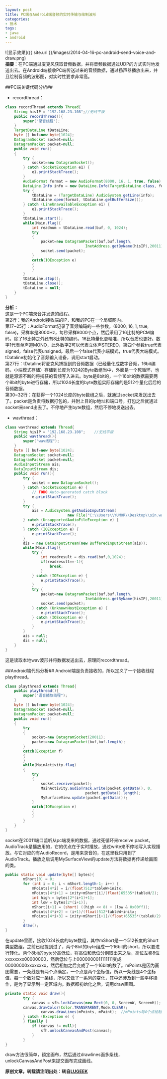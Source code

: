 ```yaml
---
layout: post
title: PC端与Android端音频的实时传输与绘制波形
categories:
- 技术
tags:
- java
- android
---
```


![显示效果]({{ site.url }}/images/2014-04-16-pc-android-send-voice-and-draw.png)  
**摘要**：在PC端通过麦克风获取音频数据，并将音频数据通过UDP的方式实时地发送出去。在Android端接收PC端传送过来的音频数据，通过扬声器播放出来，并且绘制音频的波形图，对实时性要求非常高。

##PC端关键代码分析##
+ recordthread：

```java
class recordThread extends Thread{
    String hisIP = "192.168.23.108";//无线平板
	public recordThread(){
		super("录音线程");
	}
	TargetDataLine tDataLine;
	byte [] buf=new byte[1024];
	DatagramSocket socket=null;
	DatagramPacket packet=null;
	public void run()
	{
		try {
			socket=new DatagramSocket();
		} catch (SocketException e1) {
			e1.printStackTrace();
		}
		AudioFormat format = new AudioFormat(8000, 16, 1, true, false);
		DataLine.Info info = new DataLine.Info(TargetDataLine.class, format);
		try {
			tDataLine = (TargetDataLine) AudioSystem.getLine(info);
			tDataLine.open(format, tDataLine.getBufferSize());
		} catch (LineUnavailableException e1) {
			e1.printStackTrace();
		}
		tDataLine.start();
		while(Main.flag){
			int readnum = tDataLine.read(buf, 0, 1024);
			try
			{
				packet=new DatagramPacket(buf,buf.length,
									InetAddress.getByName(hisIP),20011);
				socket.send(packet);
			}
			catch(IOException e)
			{
			}
		}
		tDataLine.stop();
		tDataLine.close();
		tDataLine = null;	
	}
}
```
**分析：**  
这是一个PC端录音并发送的线程。  
第2行：我的Android接收端的IP，和我的PC在一个局域网内。  
第17~25行：AudioFormat记录了音频编码的一些参数，(8000, 16, 1, true, false)，采样率是8000Hz，每秒采样8000个点，然后采用了16比特的PCM编码，除了16比特之外还有8比特的编码，16比特量化更精准，所以音质也更好。数字1代表单声道MONO，此外数字2可以代表立体声STEREO，第四个参数true代表signed，false代表unsigned。最后一个false代表小端模式，true代表大端模式。tDataline初始化了音频输入设备，调用start启动。  
第27行：tDataline将麦克风捕捉到的音频数据（已经量化成数字音频，16bit编码，小端模式存储）存储到长度为1024的Byte数组当中，外面是一个死循环，也就是源源不断的将捕获的音频写入进去。byte是8bit的，一个16bit的数据需要两个8bit的byte进行存储，所以1024长度的byte数组实际存储的是512个量化后后的音频数据。  
第30~32行：在获得一个1024长度的byte数组之后，就通过socket来发送出去了。packet是负责将数据打包的，并附上目的ip地址和端口号，打包之后就通过socket来send出去了。不停地产生byte数组，然后不停地发送出去。  

+ wavthread：

```java
class wavthread extends Thread{
	String hisIP = "192.168.23.108";    //无线平板
	public wavthread(){
		super("wav线程");
	}
	byte [] buf=new byte[1024];
	DatagramSocket socket=null;
	DatagramPacket packet=null;
	AudioInputStream ais;
	DataInputStream dis;
	public void run(){
		try {
			socket = new DatagramSocket();
		} catch (SocketException e) {
			// TODO Auto-generated catch block
			e.printStackTrace();
		}
		try {
			ais = AudioSystem.getAudioInputStream(
                            new File("C:\\Users\\YUMOR\\Desktop\\sin.wav"));	
		} catch (UnsupportedAudioFileException e) {
			e.printStackTrace();
		} catch (IOException e) {
			e.printStackTrace();
		}
		dis = new DataInputStream(new BufferedInputStream(ais));
		while(Main.flag){
			try {
				int readresult = dis.read(buf,0,1024);
				if(readresult==-1){
					break;
				}
			} catch (IOException e) {
				e.printStackTrace();
			}
			try {
				packet=new DatagramPacket(buf,buf.length,
                                    InetAddress.getByName(hisIP),20011);
				socket.send(packet);
			} catch (UnknownHostException e) {
				e.printStackTrace();
			} catch (IOException e) {
				e.printStackTrace();
			}	
		}
		ais = null;
		dis = null;
	}
}
```
这是读取本地wav波形并将数据发送出去，原理同recordthread。  

##Android端代码分析##
Android端是负责接收的，所以定义了一个接收线程playthread。

```java
class playthread extends Thread{
	public playthread(){
		super("语音播放线程");
	}
	byte [] buf=new byte[1024];
	DatagramSocket socket=null;
	DatagramPacket packet=null;
	public void run()
	{
		try
		{		
			socket=new DatagramSocket(20011);
			packet=new DatagramPacket(buf,buf.length);
		}
		catch(Exception f)
		{
		}
		while(MainActivity.flag)
		{			
			try
			{			
				socket.receive(packet);
				MainActivity.audioTrack.write(packet.getData(), 0,
                                    packet.getData().length);
				MySurfaceView.update(packet.getData());
			}
			catch(IOException e)
			{
			}
		}
	}
}
```
socket在20011端口监听从pc端发来的数据，通过死循环来receive packet。AudioTrack是播放用的，它的优点在于实时播放，通过write来不停地写入实现播放。与它对应的有AudioRecord，是用来录音的，在这里我只用到了AudioTrack。播放之后调用MySurfaceView的update方法将数据再传递给画图的类。  

```java
public static void update(byte[] bytes){
		mShort[0] = 0;
		for (int i = 0; i < mShort.length-1; i++) {
			mPoints[4*i] = i/(float)512*tableW+initx;
			mPoints[4*i+1] = inity+mShort[i]/(float)65535*(tableH/2);
			int high = bytes[2*(i+1)+1];
			int low = bytes[2*(i+1)];
			mShort[i+1] = (short) ((high << 8) + (low & 0x00ff));
			mPoints[4*i+2] = (i+1)/(float)512*tableW+initx;
			mPoints[4*i+3] = inity+mShort[i+1]/(float)65535*(tableH/2);
		}
		draw();
}
```
在update里面，接收1024长度的byte数组，其中mShort是一个512长度的Short类型数组，之前已经提到过了，两个8bit的byte组成一个16bit的short，所以要进行转化。两个8bit的byte分高低位，将高位和低位分别取出来之后，高位左移8位xxxxxxxx00000000，然后低位与上0000000011111111变成00000000xxxxxxxx，然后相加之后变成了一个16bit的数了。mPoints是因为画图需要，一条线是有两个点确定，一个点是两个坐标值，所以一条线是4个坐标值，每一个数对应一条线，所以又做了一系列的变化，其中还涉及到一些平移操作，是为了显示到一定区域内。数据都初始化之后，调用draw画图。  

```java
private static void draw(){
    	try {
    		canvas = sfh.lockCanvas(new Rect(0, 0, ScreenW, ScreenH));	
		canvas.drawColor(Color.TRANSPARENT,Mode.CLEAR);
                canvas.drawLines(mPoints, mPaint);  //mPoints每4个点绘制一条线
		} catch (Exception e) {
		} finally {
			if (canvas != null){
				sfh.unlockCanvasAndPost(canvas);
			}
		}
}
```
draw方法很简单，锁定画布，然后通过drawlines画多条线，unlockCanvasAndPost来提交画布完成画线。 
 
**原创文章，转载请注明出处：转自[LUGEEK](http://lugeek.com)**